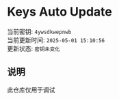 # Keys Auto Update

当前密钥: `4ywsdkwepnwb`  
当前更新时间: `2025-05-01 15:10:56`   
更新状态: `密钥未变化`  
  
## 说明
此仓库仅用于调试 
